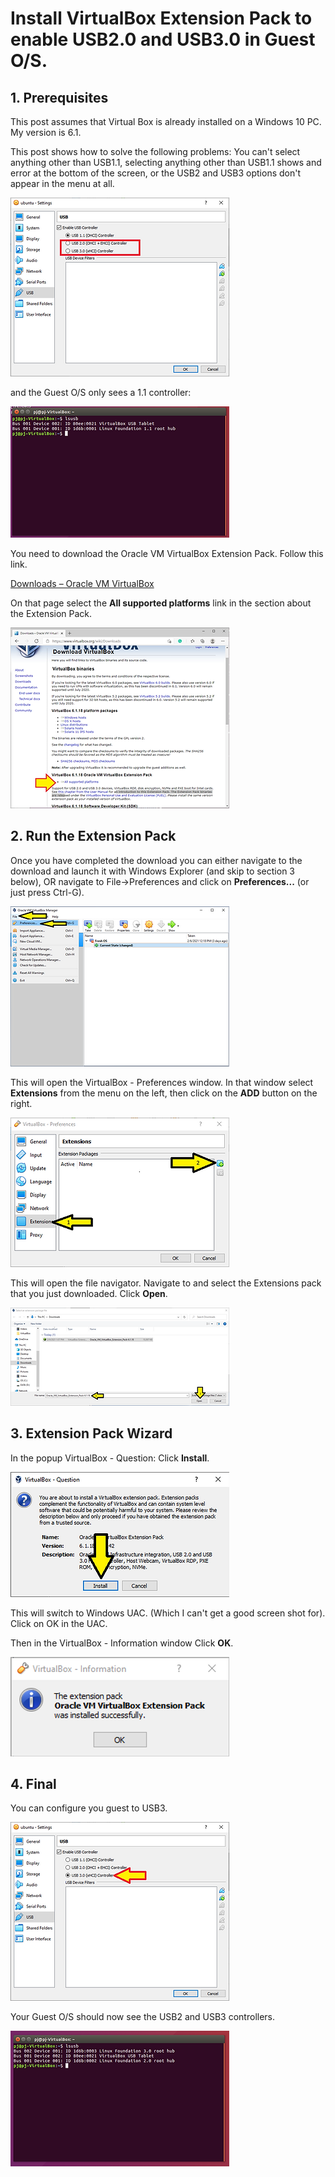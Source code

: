 # Install VirtualBox Extension Pack to enable USB2.0 and USB3.0 in Guest O/S.



## 1\. Prerequisites

This post assumes that Virtual Box is already installed on a Windows 10 PC. My version is 6.1.

This post shows how to solve the following problems: You can't select anything other than USB1.1, selecting anything other than USB1.1 shows and error at the bottom of the screen, or the USB2 and USB3 options don't appear in the menu at all.

![usb_selection_screen_error_1](usb_selection_screen_error_1.png)

and the Guest O/S only sees a 1.1 controller:

![1.1_controller_2](1.1_controller_2.png)

You need to download the Oracle VM VirtualBox Extension Pack. Follow this link.

[Downloads – Oracle VM VirtualBox](https://www.virtualbox.org/wiki/Downloads)

On that page select the **All supported platforms** link in the section about the Extension Pack.

![vmware_download_page_3](vmware_download_page_3.png)

## 2\. Run the Extension Pack

Once you have completed the download you can either navigate to the download and launch it with Windows Explorer (and skip to section 3 below), OR navigate to File->Preferences and click on **Preferences...** (or just press Ctrl-G).

![click_preferences_4](click_preferences_4.png)

This will open the VirtualBox - Preferences window. In that window select **Extensions** from the menu on the left, then click on the **ADD** button on the right.

![add_extensions_5](add_extensions_5.png)

This will open the file navigator. Navigate to and select the Extensions pack that you just downloaded. Click **Open**.

![open_extensions_pack_6](open_extensions_pack_6.png)

## 3\. Extension Pack Wizard

In the popup VirtualBox - Question: Click **Install**.

![install_pack_7](install_pack_7.png)

This will switch to Windows UAC. (Which I can't get a good screen shot for). Click on OK in the UAC.

Then in the VirtualBox - Information window Click **OK**.

![confirm_installation_8](confirm_installation_8.png)

## 4\. Final

You can configure you guest to USB3.

![configure_guest_usb3_9](configure_guest_usb3_9.png)

Your Guest O/S should now see the USB2 and USB3 controllers.

![guest_sees_usb2_and_3_10](guest_sees_usb2_and_3_10.png)